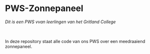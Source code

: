 # PWS-Zonnepaneel
*Dit is een PWS vvan leerlingen van het Gritland College*

<br/><br/>
In deze repository staat alle code van ons PWS over een meedraaiend zonnepaneel.
